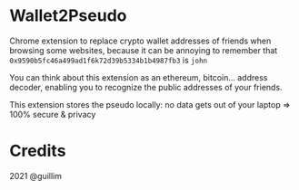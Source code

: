 # Wallet2Pseudo
Chrome extension to replace crypto wallet addresses of friends when browsing some websites, because it can be annoying to remember that `0x9590b5fc46a499ad1f6k72d39b5334b1b4987fb3` is `john` 

You can think about this extension as an ethereum, bitcoin... address decoder, enabling you to recognize the public addresses of your friends.

This extension stores the pseudo locally: no data gets out of your laptop => 100% secure & privacy

# Credits
2021 @guillim
